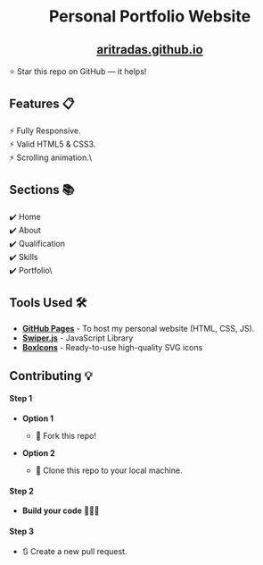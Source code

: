<div align="center">

<h1>Personal Portfolio Website</h1>

<h2>
  <a href="https://aritra-tech.github.io//">aritradas.github.io</a>
</h2>
</div>

⭐ Star this repo on GitHub — it helps!

## Features 📋

⚡️ Fully Responsive.\
⚡️ Valid HTML5 & CSS3.\
⚡️ Scrolling animation.\


## Sections 📚

✔️ Home\
✔️ About\
✔️ Qualification\
✔️ Skills\
✔️ Portfolio\

## Tools Used 🛠️

- [**GitHub Pages**](https://docs.github.com/en/pages) - To host my personal website (HTML, CSS, JS).
- [**Swiper.js**](https://swiperjs.com/) - JavaScript Library
- [**BoxIcons**](https://boxicons.com/) - Ready-to-use high-quality SVG icons

## Contributing 💡

#### Step 1

- **Option 1**

  - 🍴 Fork this repo!

- **Option 2**
  - 👯 Clone this repo to your local machine.

#### Step 2

- **Build your code** 🔨🔨🔨

#### Step 3

- 🔃 Create a new pull request.
